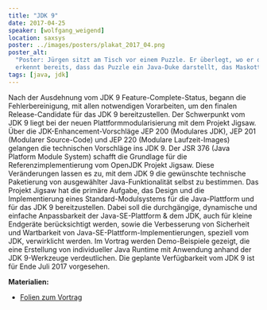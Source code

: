 ```yaml
---
title: "JDK 9"
date: 2017-04-25
speaker: [wolfgang_weigend]
location: saxsys
poster: ../images/posters/plakat_2017_04.png
poster_alt:
  "Poster: Jürgen sitzt am Tisch vor einem Puzzle. Er überlegt, wo er das nächste Puzzle-Teil einsetzen soll. Man
  erkennt bereits, dass das Puzzle ein Java-Duke darstellt, das Maskottchen von Java."
tags: [java, jdk]
---
```


Nach der Ausdehnung vom JDK 9 Feature-Complete-Status, begann die Fehlerbereinigung, mit allen notwendigen Vorarbeiten,
um den finalen Release-Candidate für das JDK 9 bereitzustellen. Der Schwerpunkt vom JDK 9 liegt bei der neuen
Plattformmodularisierung mit dem Projekt Jigsaw. Über die JDK-Enhancement-Vorschläge JEP 200 (Modulares JDK), JEP 201
(Modularer Source-Code) und JEP 220 (Modulare Laufzeit-Images) gelangen die technischen Vorschläge ins JDK 9. Der JSR
376 (Java Platform Module System) schafft die Grundlage für die Referenzimplementierung vom OpenJDK Projekt Jigsaw.
Diese Veränderungen lassen es zu, mit dem JDK 9 die gewünschte technische Paketierung von ausgewählter
Java-Funktionalität selbst zu bestimmen. Das Projekt Jigsaw hat die primäre Aufgabe, das Design und die Implementierung
eines Standard-Modulsystems für die Java-Plattform und für das JDK 9 bereitzustellen. Dabei soll die durchgängige,
dynamische und einfache Anpassbarkeit der Java-SE-Plattform & dem JDK, auch für kleine Endgeräte berücksichtigt werden,
sowie die Verbesserung von Sicherheit und Wartbarkeit von Java-SE-Plattform-Implementierungen, speziell vom JDK,
verwirklicht werden. Im Vortrag werden Demo-Beispiele gezeigt, die eine Erstellung von individueller Java Runtime mit
Anwendung anhand der JDK 9-Werkzeuge verdeutlichen. Die geplante Verfügbarkeit vom JDK 9 ist für Ende Juli 2017
vorgesehen.

**Materialien:**

- [Folien zum Vortrag](http://jug-gr.de/downloads/juggr_JDK_9_Java_Platform_Module_System.pdf)
